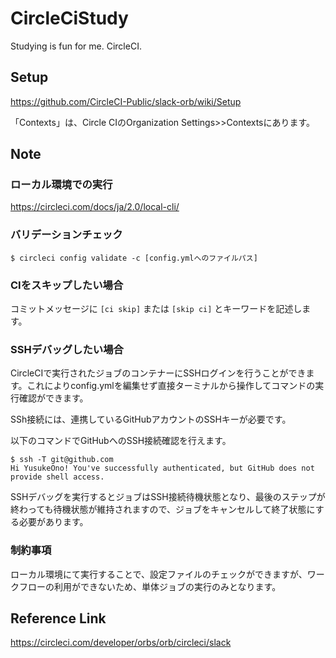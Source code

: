 # CircleCiStudy
Studying is fun for me. CircleCI.

## Setup

https://github.com/CircleCI-Public/slack-orb/wiki/Setup

「Contexts」は、Circle CIのOrganization Settings>>Contextsにあります。

## Note

### ローカル環境での実行

https://circleci.com/docs/ja/2.0/local-cli/

### バリデーションチェック

```
$ circleci config validate -c [config.ymlへのファイルパス]
```

### CIをスキップしたい場合

コミットメッセージに ```[ci skip]``` または ```[skip ci]``` とキーワードを記述します。

### SSHデバッグしたい場合

CircleCIで実行されたジョブのコンテナーにSSHログインを行うことができます。これによりconfig.ymlを編集せず直接ターミナルから操作してコマンドの実行確認ができます。

SSh接続には、連携しているGitHubアカウントのSSHキーが必要です。

以下のコマンドでGitHubへのSSH接続確認を行えます。

```
$ ssh -T git@github.com
Hi YusukeOno! You've successfully authenticated, but GitHub does not provide shell access.
```

SSHデバッグを実行するとジョブはSSH接続待機状態となり、最後のステップが終わっても待機状態が維持されますので、ジョブをキャンセルして終了状態にする必要があります。

### 制約事項

ローカル環境にて実行することで、設定ファイルのチェックができますが、ワークフローの利用ができないため、単体ジョブの実行のみとなります。

## Reference Link

https://circleci.com/developer/orbs/orb/circleci/slack
